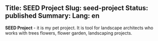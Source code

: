 Title: SEED Project
Slug: seed-project
Status: published
Summary:
Lang: en
---

__SEED Project__ - it is my pet project. It is tool for landscape architects who works with trees flowers, flower garden, landscaping projects.

